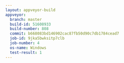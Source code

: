 ```yaml
---
layout: appveyor-build
appveyor:
  branch: master
  build-id: 51608933
  build-number: 808
  commit: b668083bd146902cac87fb50d90c7db1784cead7
  job-id: 9jka5bwksitp7clb
  job-number: 4
  os-name: Windows
  test-result: 1
---
```

